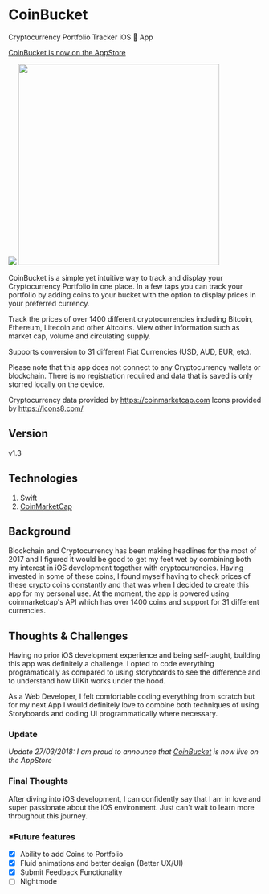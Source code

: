 # CoinBucket
Cryptocurrency Portfolio Tracker iOS  App

<a href="https://itunes.apple.com/us/app/coinbucket/id1363663110?mt=8">CoinBucket is now on the AppStore</a>

<img src="https://firebasestorage.googleapis.com/v0/b/foliotopher.appspot.com/o/CoinBucketLogo.png?alt=media&token=fa8839c1-1c2e-42c1-9977-d82314bfdef5">

<img src="https://firebasestorage.googleapis.com/v0/b/foliotopher.appspot.com/o/coinbucket.png?alt=media&token=4dfa3a90-6f1b-457c-b3fe-bf83c3aebc7a" width="400">

CoinBucket is a simple yet intuitive way to track and display your Cryptocurrency Portfolio in one place. In a few taps you can track your portfolio by adding coins to your bucket with the option to display prices in your preferred currency.

Track the prices of over 1400 different cryptocurrencies including Bitcoin, Ethereum, Litecoin and other Altcoins. View other information such as market cap, volume and circulating supply.

Supports conversion to 31 different Fiat Currencies (USD, AUD, EUR, etc).

Please note that this app does not connect to any Cryptocurrency wallets or blockchain. There is no registration required and data that is saved is only storred locally on the device. 

Cryptocurrency data provided by https://coinmarketcap.com
Icons provided by https://icons8.com/

## Version
v1.3

## Technologies
1. Swift
2. <a href="https://coinmarketcap.com/api/">CoinMarketCap</a>

## Background
Blockchain and Cryptocurrency has been making headlines for the most of 2017 and I figured it would be good to get my feet wet by combining both my interest in iOS development together with cryptocurrencies. Having invested in some of these coins, I found myself having to check prices of these crypto coins constantly and that was when I decided to create this app for my personal use. At the moment, the app is powered using coinmarketcap's API which has over 1400 coins and support for 31 different currencies.

## Thoughts & Challenges
Having no prior iOS development experience and being self-taught, building this app was definitely a challenge. I opted to code everything programatically as compared to using storyboards to see the difference and to understand how UIKit works under the hood. 

As a Web Developer, I felt comfortable coding everything from scratch but for my next App I would definitely love to combine both techniques of using Storyboards and coding UI programmatically where necessary.

### Update
*Update 27/03/2018: I am proud to announce that <a href="https://itunes.apple.com/us/app/coinbucket/id1363663110?mt=8">CoinBucket</a> is now live on the AppStore*


### Final Thoughts
After diving into iOS development, I can confidently say that I am in love and super passionate about the iOS environment. Just can't wait to learn more throughout this journey.

### *Future features
- [X] Ability to add Coins to Portfolio
- [X] Fluid animations and better design (Better UX/UI)
- [X] Submit Feedback Functionality
- [ ] Nightmode 